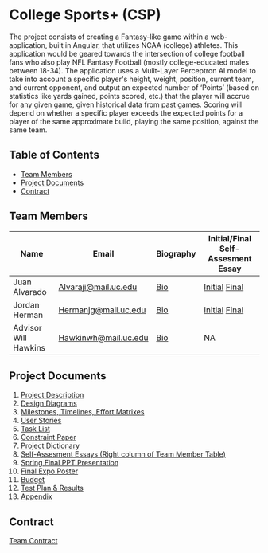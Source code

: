 # College Sports+ (CSP)

The project consists of creating a Fantasy-like game within a web-application, built in Angular, that utilizes NCAA (college) athletes. This application would be geared towards the intersection of college football fans who also play NFL Fantasy Football (mostly college-educated males between 18-34). The application uses a Mulit-Layer Perceptron AI model to take into account a specific player's height, weight, position, current team, and current opponent, and output an expected number of ‘Points’ (based on statistics like yards gained, points scored, etc.) that the player will accrue for any given game, given historical data from past games. Scoring will depend on whether a specific player exceeds the expected points for a player of the same approximate build, playing the same position, against the same team.

## Table of Contents

- [Team Members](#team-members)
- [Project Documents](#project-documents)
- [Contract](#contract)

## Team Members

| Name                 | Email                | Biography                                                     | Initial/Final Self-Assesment Essay                            |        
| -------------------- | -------------------- | ------------------------------------------------------------- | ------------------------------------------------------------- |
| Juan Alvarado        | Alvaraji@mail.uc.edu | [Bio](/HW_Submissions/Prof_Bio_Juan_Alvarado.md)              | [Initial](/HW_Submissions/Individual_Capstone_Assesment_JIA.md) [Final](/HW_Submissions/Individual_Capstone_Assesment_JIA.md) |
| Jordan Herman        | Hermanjg@mail.uc.edu | [Bio](/HW_Submissions/jordan-herman-professional-biograhy.md) | [Initial](/HW_Submissions/Individual_Capstone_Assesment_JH.md) [Final](/HW_Submissions/Individual_Capstone_Assesment_JH.md)  |
| Advisor Will Hawkins | Hawkinwh@mail.uc.edu | [Bio](https://researchdirectory.uc.edu/p/hawkinwh)            | NA                                                            |

## Project Documents

1. [Project Description](#college-sports-csp)
2. [Design Diagrams](/HW_Submissions/Design%20Diagrams.docx)
3. [Milestones, Timelines, Effort Matrixes](/HW_Submissions/milestone_list.md)
4. [User Stories](/HW_Submissions/User_Stories.md)
5. [Task List](/HW_Submissions/Tasklist.md)
6. [Constraint Paper](/HW_Submissions/Constraint_Essay.md)
7. [Project Dictionary](/HW_Submissions/Project_Dictionary.md)
8. [Self-Assesment Essays (Right column of Team Member Table)](#team-members)
9. [Spring Final PPT Presentation](/HW_Submissions/Spring%20Final%20PPT%20Presentation.pdf)
10. [Final Expo Poster](/HW_Submissions/final_poster.pdf)
11. [Budget](/HW_Submissions/budget.md)
12. [Test Plan & Results](/HW_Submissions/test_plan.md)
13. [Appendix](/HW_Submissions/Appendix.md)

## Contract

[Team Contract](https://docs.google.com/document/d/17yEE7DKb8q53ZAOd0GVl0wYV8_SM8-r6RFJHtuFFjHQ/edit?usp=sharing)
